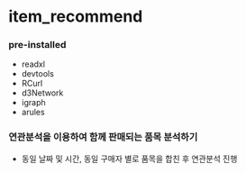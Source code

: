 # item_recommend
### pre-installed
- readxl
- devtools
- RCurl
- d3Network
- igraph
- arules

### 연관분석을 이용하여 함께 판매되는 품목 분석하기
- 동일 날짜 및 시간, 동일 구매자 별로 품목을 합친 후 연관분석 진행
